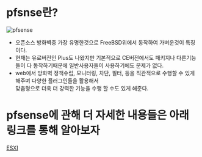 # pfsnse란?
![pfsense](https://upload.wikimedia.org/wikipedia/commons/6/66/PfSense_2.3.2.jpg)
* 오픈소스 방화벽중 가장 유명한것으로 FreeBSD위에서 동작하여 가벼운것이 특징이다.
* 현재는 유료버전인 Plus도 나왔지만 기본적으로 CE버전에서도 패키지나 다른기능들이 다 동작하기때문에 일반사용자들이 사용하기에도 문제가 없다.
* web에서 방화벽 정책수립, 모니터링, 차단, 필터, 등을 직관적으로 수행할 수 있게 해주며 다양한 플러그인들을 활용해서 <br>맞춤형으로 더욱 더 강력한 기능을 수행 할 수도 있게 해준다.


# pfsense에 관해 더 자세한 내용들은 아래 링크를 통해 알아보자
[ESXI](https://github.com/OneDriveDelete/Infra)